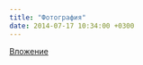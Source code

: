 ```yaml
---
title: "Фотография"
date: 2014-07-17 10:34:00 +0300
---
```



[Вложение](https://vk.com/photo41076938_335409636)
